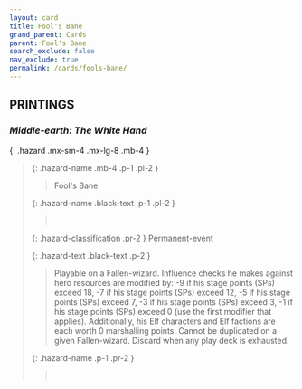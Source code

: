 ```yaml
---
layout: card
title: Fool's Bane
grand_parent: Cards
parent: Fool's Bane
search_exclude: false
nav_exclude: true
permalink: /cards/fools-bane/
---
```


## PRINTINGS


### _Middle-earth: The White Hand_

{: .hazard .mx-sm-4 .mx-lg-8 .mb-4 }
> {: .hazard-name .mb-4 .p-1 .pl-2 }
> > <div class="hazard-mp"></div>
> > <div class="card-name">Fool's Bane</div>
>
> {: .hazard-name .black-text .p-1 .pl-2 }
> > &nbsp;
>
> {: .hazard-classification .pr-2 }
> Permanent-event
>
> {: .hazard-text .black-text .p-2 }
> > Playable on a Fallen-wizard. Influence checks he makes against hero resources are modified by: -9 if his stage points (SPs) exceed 18, -7 if his stage points (SPs) exceed 12, -5 if his stage points (SPs) exceed 7, -3 if his stage points (SPs) exceed 3, -1 if his stage points (SPs) exceed 0 (use the first modifier that applies). Additionally, his Elf characters and Elf factions are each worth 0 marshalling points. Cannot be duplicated on a given Fallen-wizard. Discard when any play deck is exhausted.  
>
> {: .hazard-name .p-1 .pr-2 }
> > <div class="card-shield"></div>
> > <div class="card-corruption">&nbsp;</div>
